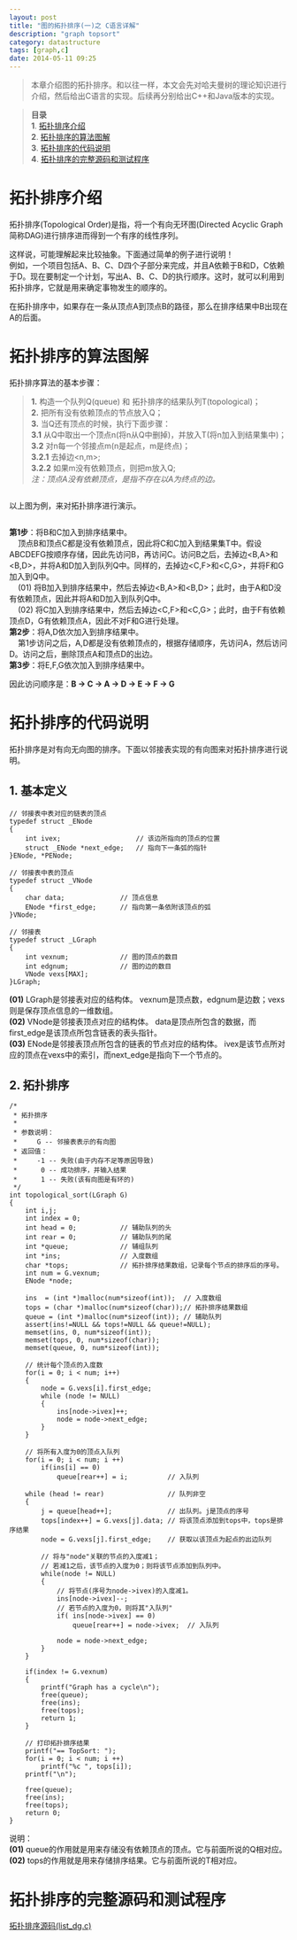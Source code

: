 ```yaml
---
layout: post
title: "图的拓扑排序(一)之 C语言详解"
description: "graph topsort"
category: datastructure
tags: [graph,c]
date: 2014-05-11 09:25
---
```



> 本章介绍图的拓扑排序。和以往一样，本文会先对哈夫曼树的理论知识进行介绍，然后给出C语言的实现。后续再分别给出C++和Java版本的实现。

> **目录**  
> **1**. [拓扑排序介绍](#anchor1)  
> **2**. [拓扑排序的算法图解](#anchor2)  
> **3**. [拓扑排序的代码说明](#anchor3)  
> **4**. [拓扑排序的完整源码和测试程序](#anchor4)



<a name="anchor1"></a>
# 拓扑排序介绍

拓扑排序(Topological Order)是指，将一个有向无环图(Directed Acyclic Graph简称DAG)进行排序进而得到一个有序的线性序列。

这样说，可能理解起来比较抽象。下面通过简单的例子进行说明！  
例如，一个项目包括A、B、C、D四个子部分来完成，并且A依赖于B和D，C依赖于D。现在要制定一个计划，写出A、B、C、D的执行顺序。这时，就可以利用到拓扑排序，它就是用来确定事物发生的顺序的。

在拓扑排序中，如果存在一条从顶点A到顶点B的路径，那么在排序结果中B出现在A的后面。

<a name="anchor2"></a>
# 拓扑排序的算法图解

拓扑排序算法的基本步骤：  
> **1.** 构造一个队列Q(queue) 和 拓扑排序的结果队列T(topological)；  
> **2.** 把所有没有依赖顶点的节点放入Q；  
> **3.** 当Q还有顶点的时候，执行下面步骤：  
> **3.1** 从Q中取出一个顶点n(将n从Q中删掉)，并放入T(将n加入到结果集中)；  
> **3.2** 对n每一个邻接点m(n是起点，m是终点)；  
> **3.2.1** 去掉边<n,m>;  
> **3.2.2** 如果m没有依赖顶点，则把m放入Q;   
*注：顶点A没有依赖顶点，是指不存在以A为终点的边。*

<a href="https://github.com/wangkuiwu/datastructs_and_algorithm/blob/master/pictures/graph/topsort/01.jpg?raw=true"><img src="https://github.com/wangkuiwu/datastructs_and_algorithm/blob/master/pictures/graph/topsort/01.jpg?raw=true" alt="" /></a>

以上图为例，来对拓扑排序进行演示。

<a href="https://github.com/wangkuiwu/datastructs_and_algorithm/blob/master/pictures/graph/topsort/02.jpg?raw=true"><img src="https://github.com/wangkuiwu/datastructs_and_algorithm/blob/master/pictures/graph/topsort/02.jpg?raw=true" alt="" /></a>

**第1步**：将B和C加入到排序结果中。  
  &nbsp;&nbsp;&nbsp;&nbsp;顶点B和顶点C都是没有依赖顶点，因此将C和C加入到结果集T中。假设ABCDEFG按顺序存储，因此先访问B，再访问C。访问B之后，去掉边<B,A>和<B,D>，并将A和D加入到队列Q中。同样的，去掉边<C,F>和<C,G>，并将F和G加入到Q中。    
  &nbsp;&nbsp;&nbsp;&nbsp;(01) 将B加入到排序结果中，然后去掉边<B,A>和<B,D>；此时，由于A和D没有依赖顶点，因此并将A和D加入到队列Q中。  
  &nbsp;&nbsp;&nbsp;&nbsp;(02) 将C加入到排序结果中，然后去掉边<C,F>和<C,G>；此时，由于F有依赖顶点D，G有依赖顶点A，因此不对F和G进行处理。    
**第2步**：将A,D依次加入到排序结果中。   
  &nbsp;&nbsp;&nbsp;&nbsp;第1步访问之后，A,D都是没有依赖顶点的，根据存储顺序，先访问A，然后访问D。访问之后，删除顶点A和顶点D的出边。  
**第3步**：将E,F,G依次加入到排序结果中。   

因此访问顺序是：**B -> C -> A -> D -> E -> F -> G**



<a name="anchor3"></a>
# 拓扑排序的代码说明


拓扑排序是对有向无向图的排序。下面以邻接表实现的有向图来对拓扑排序进行说明。

## 1. 基本定义

    // 邻接表中表对应的链表的顶点
    typedef struct _ENode
    {
        int ivex;                   // 该边所指向的顶点的位置
        struct _ENode *next_edge;   // 指向下一条弧的指针
    }ENode, *PENode;

    // 邻接表中表的顶点
    typedef struct _VNode
    {
        char data;              // 顶点信息
        ENode *first_edge;      // 指向第一条依附该顶点的弧
    }VNode;

    // 邻接表
    typedef struct _LGraph
    {
        int vexnum;             // 图的顶点的数目
        int edgnum;             // 图的边的数目
        VNode vexs[MAX];
    }LGraph;


**(01)** LGraph是邻接表对应的结构体。 vexnum是顶点数，edgnum是边数；vexs则是保存顶点信息的一维数组。  
**(02)** VNode是邻接表顶点对应的结构体。 data是顶点所包含的数据，而first_edge是该顶点所包含链表的表头指针。  
**(03)** ENode是邻接表顶点所包含的链表的节点对应的结构体。 ivex是该节点所对应的顶点在vexs中的索引，而next_edge是指向下一个节点的。


## 2. 拓扑排序

    /*
     * 拓扑排序
     *
     * 参数说明：
     *     G -- 邻接表表示的有向图
     * 返回值：
     *     -1 -- 失败(由于内存不足等原因导致)
     *      0 -- 成功排序，并输入结果
     *      1 -- 失败(该有向图是有环的)
     */
    int topological_sort(LGraph G)
    {
        int i,j;
        int index = 0;
        int head = 0;           // 辅助队列的头
        int rear = 0;           // 辅助队列的尾
        int *queue;             // 辅组队列
        int *ins;               // 入度数组
        char *tops;             // 拓扑排序结果数组，记录每个节点的排序后的序号。
        int num = G.vexnum;
        ENode *node;

        ins  = (int *)malloc(num*sizeof(int));  // 入度数组
        tops = (char *)malloc(num*sizeof(char));// 拓扑排序结果数组
        queue = (int *)malloc(num*sizeof(int)); // 辅助队列
        assert(ins!=NULL && tops!=NULL && queue!=NULL);
        memset(ins, 0, num*sizeof(int));
        memset(tops, 0, num*sizeof(char));
        memset(queue, 0, num*sizeof(int));

        // 统计每个顶点的入度数
        for(i = 0; i < num; i++)
        {
            node = G.vexs[i].first_edge;
            while (node != NULL)
            {
                ins[node->ivex]++;
                node = node->next_edge;
            }
        }

        // 将所有入度为0的顶点入队列
        for(i = 0; i < num; i ++)
            if(ins[i] == 0)
                queue[rear++] = i;          // 入队列

        while (head != rear)                // 队列非空
        {
            j = queue[head++];              // 出队列。j是顶点的序号
            tops[index++] = G.vexs[j].data; // 将该顶点添加到tops中，tops是排序结果
            node = G.vexs[j].first_edge;    // 获取以该顶点为起点的出边队列

            // 将与"node"关联的节点的入度减1；
            // 若减1之后，该节点的入度为0；则将该节点添加到队列中。
            while(node != NULL)
            {
                // 将节点(序号为node->ivex)的入度减1。
                ins[node->ivex]--;
                // 若节点的入度为0，则将其"入队列"
                if( ins[node->ivex] == 0)
                    queue[rear++] = node->ivex;  // 入队列

                node = node->next_edge;
            }
        }

        if(index != G.vexnum)
        {
            printf("Graph has a cycle\n");
            free(queue);
            free(ins);
            free(tops);
            return 1;
        }

        // 打印拓扑排序结果
        printf("== TopSort: ");
        for(i = 0; i < num; i ++)
            printf("%c ", tops[i]);
        printf("\n");

        free(queue);
        free(ins);
        free(tops);
        return 0;
    }

说明：  
**(01)** queue的作用就是用来存储没有依赖顶点的顶点。它与前面所说的Q相对应。  
**(02)** tops的作用就是用来存储排序结果。它与前面所说的T相对应。




<a name="anchor4"></a>
# 拓扑排序的完整源码和测试程序

[拓扑排序源码(list_dg.c)][link_list_dg_c]  


[link_list_dg_c]: https://github.com/wangkuiwu/datastructs_and_algorithm/blob/master/source/graph/topsort/dag/c/list_dg.c

